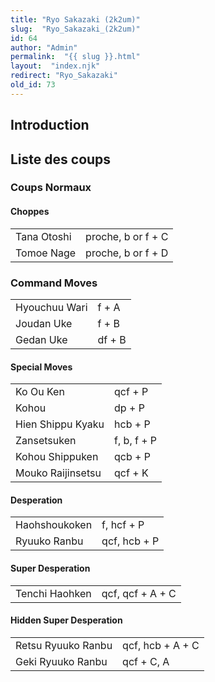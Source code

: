 ```yaml
---
title: "Ryo Sakazaki (2k2um)"
slug:  "Ryo_Sakazaki_(2k2um)"
id: 64
author: "Admin"
permalink:  "{{ slug }}.html"
layout:  "index.njk"
redirect: "Ryo_Sakazaki"
old_id: 73
---
```


## Introduction

## Liste des coups

### Coups Normaux

#### Choppes

|             |                    |
|-------------|--------------------|
| Tana Otoshi | proche, b or f + C |
| Tomoe Nage  | proche, b or f + D |

### Command Moves

|               |        |
|---------------|--------|
| Hyouchuu Wari | f + A  |
| Joudan Uke    | f + B  |
| Gedan Uke     | df + B |

#### Special Moves

|                   |             |
|-------------------|-------------|
| Ko Ou Ken         | qcf + P     |
| Kohou             | dp + P      |
| Hien Shippu Kyaku | hcb + P     |
| Zansetsuken       | f, b, f + P |
| Kohou Shippuken   | qcb + P     |
| Mouko Raijinsetsu | qcf + K     |

#### Desperation

|               |              |
|---------------|--------------|
| Haohshoukoken | f, hcf + P   |
| Ryuuko Ranbu  | qcf, hcb + P |

#### Super Desperation

|                |                  |
|----------------|------------------|
| Tenchi Haohken | qcf, qcf + A + C |

#### Hidden Super Desperation

|                    |                  |
|--------------------|------------------|
| Retsu Ryuuko Ranbu | qcf, hcb + A + C |
| Geki Ryuuko Ranbu  | qcf + C, A       |
